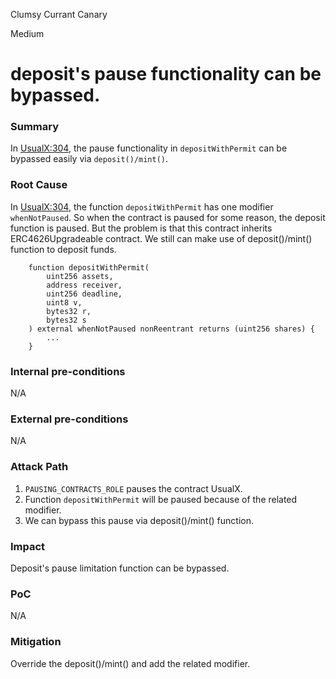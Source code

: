 Clumsy Currant Canary

Medium

# deposit's pause functionality can be bypassed.

### Summary

In [UsualX:304](https://github.com/sherlock-audit/2024-10-usual-labs-v1/blob/main/pegasus/packages/solidity/src/vaults/UsualX.sol#L304), the pause functionality in `depositWithPermit` can be bypassed easily via `deposit()/mint()`.

### Root Cause

In [UsualX:304](https://github.com/sherlock-audit/2024-10-usual-labs-v1/blob/main/pegasus/packages/solidity/src/vaults/UsualX.sol#L304), the function `depositWithPermit` has one modifier `whenNotPaused`. So when the contract is paused for some reason, the deposit function is paused. But the problem is that this contract inherits ERC4626Upgradeable contract. We still can make use of deposit()/mint() function to deposit funds.
```solidity
    function depositWithPermit(
        uint256 assets,
        address receiver,
        uint256 deadline,
        uint8 v,
        bytes32 r,
        bytes32 s
    ) external whenNotPaused nonReentrant returns (uint256 shares) {
        ...
    }
```

### Internal pre-conditions

N/A

### External pre-conditions

N/A

### Attack Path

1. `PAUSING_CONTRACTS_ROLE` pauses the contract UsualX.
2. Function `depositWithPermit` will be paused because of the related modifier.
3. We can bypass this pause via deposit()/mint() function.

### Impact

Deposit's pause limitation function can be bypassed.

### PoC

N/A

### Mitigation

Override the deposit()/mint() and add the related modifier.